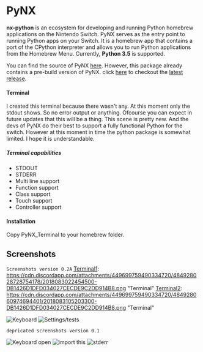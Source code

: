 # PyNX

**nx-python** is an ecosystem for developing and running Python homebrew applications on the Nintendo Switch.
PyNX serves as the entry point to running Python apps on your Switch. 
It is a homebrew app that contains a port of the CPython interpreter and allows you to run Python applications from the Homebrew Menu.
Currently, **Python 3.5** is supported.

You can find the source of PyNX [here](https://github.com/nx-python/PyNX).
However, this package already contains a pre-build version of PyNX.
click [here](https://github.com/Annihilator708/PyNX_Terminal/releases) to checkout the [latest release](https://github.com/Annihilator708/PyNX_Terminal/releases).


#### Terminal
I created this terminal because there wasn't any.
At this moment only the stdout shows. So no error output or anything. Ofcourse you can expect in future updates that this will be a thing.
This scene is pretty new. And the devs of PyNX do their best to support a fully functional Python for the switch.
However at this moment in time the python package is somewhat limited. I hope it is understandable.

##### Terminal capabilities
* STDOUT
* STDERR
* Multi line support
* Function support
* Class support
* Touch support
* Controller support

#### Installation
Copy PyNX_Terminal to your homebrew folder.

## Screenshots
`Screenshots version 0.2A`
[Terminal1]: https://cdn.discordapp.com/attachments/449699759490334720/484928028728754178/2018083022454500-DB1426D1DFD034027CECDE9C2DD914B8.png "Terminal"
[Terminal2]: https://cdn.discordapp.com/attachments/449699759490334720/484928060974694401/2018083105203300-DB1426D1DFD034027CECDE9C2DD914B8.png "Terminal"

![Keyboard][Terminal1]
![Settings/tests][Terminal2]

`depricated screenshots version 0.1`

[Terminal1]: https://media.discordapp.net/attachments/424223060107853827/479710805382791179/unknown.png "Terminal"
[Terminal2]: https://media.discordapp.net/attachments/424223060107853827/479711075055697920/unknown.png "Terminal"
[Terminal3]: https://media.discordapp.net/attachments/424223060107853827/479711284003209216/unknown.png "Terminal"

![Keyboard open][Terminal1]
![import this][Terminal2]
![stderr][Terminal3]

